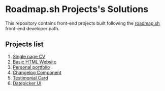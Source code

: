# Roadmap.sh Projects's Solutions

This repository contains front-end projects built following the <a href="https://roadmap.sh/">roadmap.sh</a> front-end developer path.

## Projects list

<ol>
  <li><a href="https://roadmap.sh/projects/single-page-cv">Single page CV</a></li>
  <li><a href="https://roadmap.sh/projects/basic-html-website">Basic HTML Website</a></li>
  <li><a href="https://roadmap.sh/projects/portfolio-website">Personal portfolio</a></li>
  <li><a href="https://roadmap.sh/projects/changelog-component">Changelog Component</a></li>
  <li><a href="https://roadmap.sh/projects/testimonial-cards">Testimonial Card</a></li>
  <li><a href="https://roadmap.sh/projects/datepicker-ui">Datepicker UI</a></li>
</ol>
